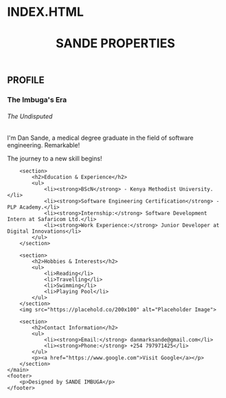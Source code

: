 # INDEX.HTML
<!DOCTYPE html>
<html lang="en">
<head>
    <meta charset="UTF-8">
    <meta name="viewport" content="width=device-width, initial-scale=1.0">
    <meta name="description" content="This is a simple HTML web page.">
    <meta name="author" content="SANDE PLP S.E">
    <title>DANMARK IMBUGA</title>
</head>
<body>
    <header>
        <h1>SANDE PROPERTIES</h1>
    </header>
    <main>
        <section>
            <h1>PROFILE</h1>
            <h3>The Imbuga's Era</h3>
            <h6>The Undisputed</h6>
            <p>I'm Dan Sande, a medical degree graduate in the field of software engineering. Remarkable!</p>
            <p>The journey to a new skill begins!</p>
        </section>
        
        <section>
            <h2>Education & Experience</h2>
            <ul>
                <li><strong>BScN</strong> - Kenya Methodist University.</li>
                <li><strong>Software Engineering Certification</strong> - PLP Academy.</li>
                <li><strong>Internship:</strong> Software Development Intern at Safaricom Ltd.</li>
                <li><strong>Work Experience:</strong> Junior Developer at Digital Innovations</li>
            </ul>
        </section>
        
        <section>
            <h2>Hobbies & Interests</h2>
            <ul>
                <li>Reading</li>
                <li>Travelling</li>
                <li>Swimming</li>
                <li>Playing Pool</li>
            </ul>
        </section>
        <img src="https://placehold.co/200x100" alt="Placeholder Image">
        
        <section>
            <h2>Contact Information</h2>
            <ul>
                <li><strong>Email:</strong> danmarksande@gmail.com</li>
                <li><strong>Phone:</strong> +254 797971425</li>
            </ul>
            <p><a href="https://www.google.com">Visit Google</a></p>
        </section>
    </main>
    <footer>
        <p>Designed by SANDE IMBUGA</p>
    </footer>
</body>
</html>
